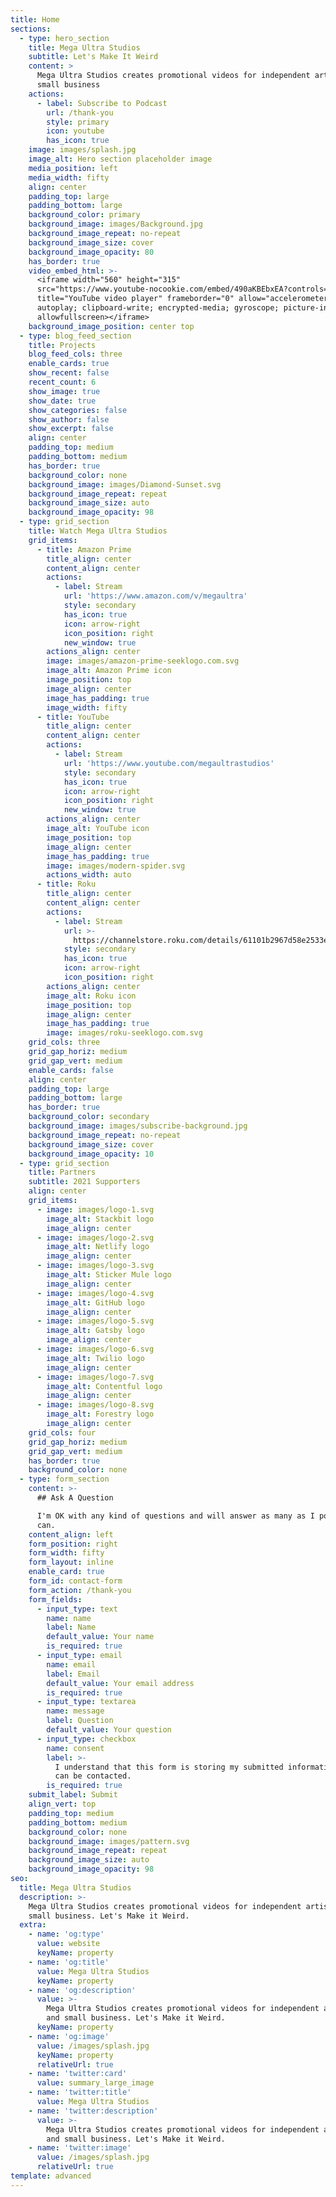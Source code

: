 ```yaml
---
title: Home
sections:
  - type: hero_section
    title: Mega Ultra Studios
    subtitle: Let's Make It Weird
    content: >
      Mega Ultra Studios creates promotional videos for independent artists and
      small business
    actions:
      - label: Subscribe to Podcast
        url: /thank-you
        style: primary
        icon: youtube
        has_icon: true
    image: images/splash.jpg
    image_alt: Hero section placeholder image
    media_position: left
    media_width: fifty
    align: center
    padding_top: large
    padding_bottom: large
    background_color: primary
    background_image: images/Background.jpg
    background_image_repeat: no-repeat
    background_image_size: cover
    background_image_opacity: 80
    has_border: true
    video_embed_html: >-
      <iframe width="560" height="315"
      src="https://www.youtube-nocookie.com/embed/490aKBEbxEA?controls=0"
      title="YouTube video player" frameborder="0" allow="accelerometer;
      autoplay; clipboard-write; encrypted-media; gyroscope; picture-in-picture"
      allowfullscreen></iframe>
    background_image_position: center top
  - type: blog_feed_section
    title: Projects
    blog_feed_cols: three
    enable_cards: true
    show_recent: false
    recent_count: 6
    show_image: true
    show_date: true
    show_categories: false
    show_author: false
    show_excerpt: false
    align: center
    padding_top: medium
    padding_bottom: medium
    has_border: true
    background_color: none
    background_image: images/Diamond-Sunset.svg
    background_image_repeat: repeat
    background_image_size: auto
    background_image_opacity: 98
  - type: grid_section
    title: Watch Mega Ultra Studios
    grid_items:
      - title: Amazon Prime
        title_align: center
        content_align: center
        actions:
          - label: Stream
            url: 'https://www.amazon.com/v/megaultra'
            style: secondary
            has_icon: true
            icon: arrow-right
            icon_position: right
            new_window: true
        actions_align: center
        image: images/amazon-prime-seeklogo.com.svg
        image_alt: Amazon Prime icon
        image_position: top
        image_align: center
        image_has_padding: true
        image_width: fifty
      - title: YouTube
        title_align: center
        content_align: center
        actions:
          - label: Stream
            url: 'https://www.youtube.com/megaultrastudios'
            style: secondary
            has_icon: true
            icon: arrow-right
            icon_position: right
            new_window: true
        actions_align: center
        image_alt: YouTube icon
        image_position: top
        image_align: center
        image_has_padding: true
        image: images/modern-spider.svg
        actions_width: auto
      - title: Roku
        title_align: center
        content_align: center
        actions:
          - label: Stream
            url: >-
              https://channelstore.roku.com/details/61101b2967d58e2533e55f329a861eb4/mega-ultra-studios
            style: secondary
            has_icon: true
            icon: arrow-right
            icon_position: right
        actions_align: center
        image_alt: Roku icon
        image_position: top
        image_align: center
        image_has_padding: true
        image: images/roku-seeklogo.com.svg
    grid_cols: three
    grid_gap_horiz: medium
    grid_gap_vert: medium
    enable_cards: false
    align: center
    padding_top: large
    padding_bottom: large
    has_border: true
    background_color: secondary
    background_image: images/subscribe-background.jpg
    background_image_repeat: no-repeat
    background_image_size: cover
    background_image_opacity: 10
  - type: grid_section
    title: Partners
    subtitle: 2021 Supporters
    align: center
    grid_items:
      - image: images/logo-1.svg
        image_alt: Stackbit logo
        image_align: center
      - image: images/logo-2.svg
        image_alt: Netlify logo
        image_align: center
      - image: images/logo-3.svg
        image_alt: Sticker Mule logo
        image_align: center
      - image: images/logo-4.svg
        image_alt: GitHub logo
        image_align: center
      - image: images/logo-5.svg
        image_alt: Gatsby logo
        image_align: center
      - image: images/logo-6.svg
        image_alt: Twilio logo
        image_align: center
      - image: images/logo-7.svg
        image_alt: Contentful logo
        image_align: center
      - image: images/logo-8.svg
        image_alt: Forestry logo
        image_align: center
    grid_cols: four
    grid_gap_horiz: medium
    grid_gap_vert: medium
    has_border: true
    background_color: none
  - type: form_section
    content: >-
      ## Ask A Question

      I'm OK with any kind of questions and will answer as many as I possibly
      can.
    content_align: left
    form_position: right
    form_width: fifty
    form_layout: inline
    enable_card: true
    form_id: contact-form
    form_action: /thank-you
    form_fields:
      - input_type: text
        name: name
        label: Name
        default_value: Your name
        is_required: true
      - input_type: email
        name: email
        label: Email
        default_value: Your email address
        is_required: true
      - input_type: textarea
        name: message
        label: Question
        default_value: Your question
      - input_type: checkbox
        name: consent
        label: >-
          I understand that this form is storing my submitted information so I
          can be contacted.
        is_required: true
    submit_label: Submit
    align_vert: top
    padding_top: medium
    padding_bottom: medium
    background_color: none
    background_image: images/pattern.svg
    background_image_repeat: repeat
    background_image_size: auto
    background_image_opacity: 98
seo:
  title: Mega Ultra Studios
  description: >-
    Mega Ultra Studios creates promotional videos for independent artists and
    small business. Let's Make it Weird.
  extra:
    - name: 'og:type'
      value: website
      keyName: property
    - name: 'og:title'
      value: Mega Ultra Studios
      keyName: property
    - name: 'og:description'
      value: >-
        Mega Ultra Studios creates promotional videos for independent artists
        and small business. Let's Make it Weird.
      keyName: property
    - name: 'og:image'
      value: /images/splash.jpg
      keyName: property
      relativeUrl: true
    - name: 'twitter:card'
      value: summary_large_image
    - name: 'twitter:title'
      value: Mega Ultra Studios
    - name: 'twitter:description'
      value: >-
        Mega Ultra Studios creates promotional videos for independent artists
        and small business. Let's Make it Weird.
    - name: 'twitter:image'
      value: /images/splash.jpg
      relativeUrl: true
template: advanced
---
```

